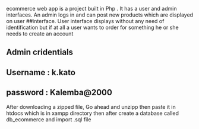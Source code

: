 ecommerce web app is a project built in Php . It has a user and admin interfaces. An admin logs in and can post new products which are displayed on user ##interface. 
User interface displays without any need of identification but if at all a user wants to order for something he or she needs to create an account

## Admin cridentials 
## Username : k.kato
## password : Kalemba@2000

After downloading a zipped file, Go ahead and unzipp then paste it in htdocs which is in xampp directory
then after create a database called db_ecommerce and import .sql file
